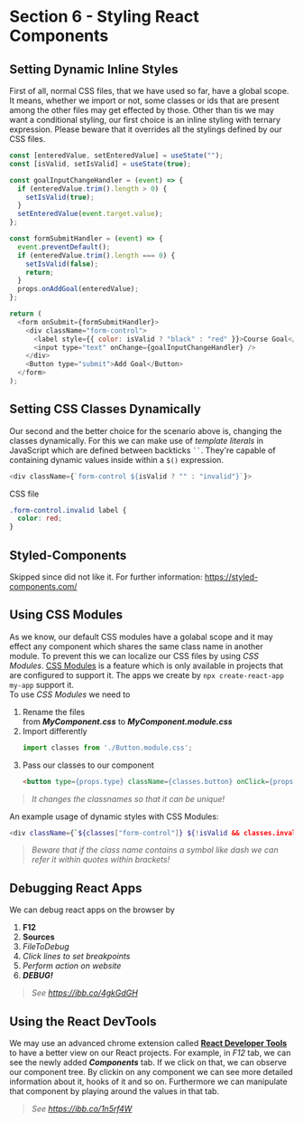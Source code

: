 # Section 6 - Styling React Components
## Setting Dynamic Inline Styles
First of all, normal CSS files, that we have used so far, have a global scope. It means, whether we import or not, some classes or ids that are present among the other files may get effected by those. Other than tis we may want a conditional styling, our first choice is an inline styling with ternary expression. Please beware that it overrides all the stylings defined by our CSS files.
```javascript
const [enteredValue, setEnteredValue] = useState("");
const [isValid, setIsValid] = useState(true);

const goalInputChangeHandler = (event) => {
  if (enteredValue.trim().length > 0) {
    setIsValid(true);
  }
  setEnteredValue(event.target.value);
};

const formSubmitHandler = (event) => {
  event.preventDefault();
  if (enteredValue.trim().length === 0) {
    setIsValid(false);
    return;
  }
  props.onAddGoal(enteredValue);
};

return (
  <form onSubmit={formSubmitHandler}>
    <div className="form-control">
      <label style={{ color: isValid ? "black" : "red" }}>Course Goal</label>
      <input type="text" onChange={goalInputChangeHandler} />
    </div>
    <Button type="submit">Add Goal</Button>
  </form>
);
```

## Setting CSS Classes Dynamically
Our second and the better choice for the scenario above is, changing the classes dynamically. For this we can make use of *template literals* in JavaScript which are defined between backticks ` `` `. They're capable of containing dynamic values inside within a `$()` expression.
```javascript
<div className={`form-control ${isValid ? "" : "invalid"}`}>
```
CSS file
```css
.form-control.invalid label {
  color: red;
}
```

## Styled-Components
Skipped since did not like it. For further information: https://styled-components.com/

## Using CSS Modules
As we know, our default CSS modules have a golabal scope and it may effect any component which shares the same class name in another module. To prevent this we can localize our CSS files by using *CSS Modules*. [CSS Modules](https://create-react-app.dev/docs/adding-a-css-modules-stylesheet/) is a feature which is only available in projects that are configured to support it. The apps we create by `npx create-react-app my-app` support it.  
To use *CSS Modules* we need to
1. Rename the files  
from ***MyComponent.css*** to ***MyComponent.module.css***
1. Import differently
    ```javascript
    import classes from './Button.module.css';
    ```
1. Pass our classes to our component
    ```html
    <button type={props.type} className={classes.button} onClick={props.onClick}>
    ```
> *It changes the classnames so that it can be unique!*

An example usage of dynamic styles with CSS Modules:
```bash
<div className={`${classes["form-control"]} ${!isValid && classes.invalid}`}></div>
```
> *Beware that if the class name contains a symbol like dash we can refer it within quotes within brackets!*

## Debugging React Apps
We can debug react apps on the browser by  
1. **F12**
1. **Sources**
1. *FileToDebug*
1. *Click lines to set breakpoints*
1. *Perform action on website*
1. ***DEBUG!***
> *See https://ibb.co/4gkGdGH*

## Using the React DevTools
We may use an advanced chrome extension called [**React Developer Tools**](https://chrome.google.com/webstore/detail/react-developer-tools/fmkadmapgofadopljbjfkapdkoienihi/related?hl=en) to have a better view on our React projects. For example, in *F12* tab, we can see the newly added ***Components*** tab. If we click on that, we can observe our component tree. By clickin on any component we can see more detailed information about it, hooks of it and so on. Furthermore we can manipulate that component by playing around the values in that tab.
> *See https://ibb.co/1n5rf4W*